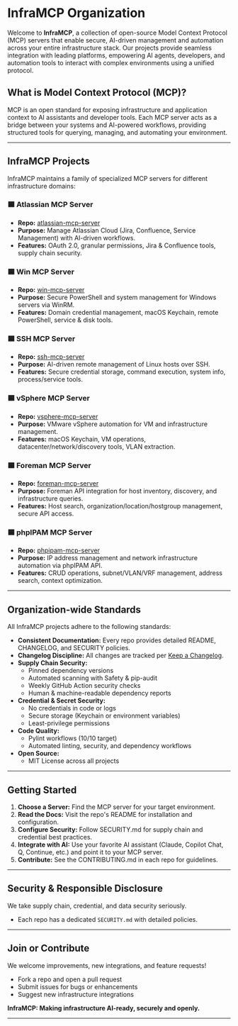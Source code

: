 # InfraMCP Organization

Welcome to **InfraMCP**, a collection of open-source Model Context Protocol (MCP) servers that enable secure, AI-driven management and automation across your entire infrastructure stack. Our projects provide seamless integration with leading platforms, empowering AI agents, developers, and automation tools to interact with complex environments using a unified protocol.

## What is Model Context Protocol (MCP)?

MCP is an open standard for exposing infrastructure and application context to AI assistants and developer tools. Each MCP server acts as a bridge between your systems and AI-powered workflows, providing structured tools for querying, managing, and automating your environment.

---

## InfraMCP Projects

InfraMCP maintains a family of specialized MCP servers for different infrastructure domains:

### 🟦 Atlassian MCP Server
- **Repo:** [atlassian-mcp-server](https://github.com/InfraMCP/atlassian-mcp-server)
- **Purpose:** Manage Atlassian Cloud (Jira, Confluence, Service Management) with AI-driven workflows.
- **Features:** OAuth 2.0, granular permissions, Jira & Confluence tools, supply chain security.

### 🟦 Win MCP Server
- **Repo:** [win-mcp-server](https://github.com/InfraMCP/win-mcp-server)
- **Purpose:** Secure PowerShell and system management for Windows servers via WinRM.
- **Features:** Domain credential management, macOS Keychain, remote PowerShell, service & disk tools.

### 🟦 SSH MCP Server
- **Repo:** [ssh-mcp-server](https://github.com/InfraMCP/ssh-mcp-server)
- **Purpose:** AI-driven remote management of Linux hosts over SSH.
- **Features:** Secure credential storage, command execution, system info, process/service tools.

### 🟦 vSphere MCP Server
- **Repo:** [vsphere-mcp-server](https://github.com/InfraMCP/vsphere-mcp-server)
- **Purpose:** VMware vSphere automation for VM and infrastructure management.
- **Features:** macOS Keychain, VM operations, datacenter/network/discovery tools, VLAN extraction.

### 🟦 Foreman MCP Server
- **Repo:** [foreman-mcp-server](https://github.com/InfraMCP/foreman-mcp-server)
- **Purpose:** Foreman API integration for host inventory, discovery, and infrastructure queries.
- **Features:** Host search, organization/location/hostgroup management, secure API access.

### 🟦 phpIPAM MCP Server
- **Repo:** [phpipam-mcp-server](https://github.com/InfraMCP/phpipam-mcp-server)
- **Purpose:** IP address management and network infrastructure automation via phpIPAM API.
- **Features:** CRUD operations, subnet/VLAN/VRF management, address search, context optimization.

---

## Organization-wide Standards

All InfraMCP projects adhere to the following standards:

- **Consistent Documentation:** Every repo provides detailed README, CHANGELOG, and SECURITY policies.
- **Changelog Discipline:** All changes are tracked per [Keep a Changelog](https://keepachangelog.com/en/1.0.0/).
- **Supply Chain Security:** 
  - Pinned dependency versions
  - Automated scanning with Safety & pip-audit
  - Weekly GitHub Action security checks
  - Human & machine-readable dependency reports
- **Credential & Secret Security:** 
  - No credentials in code or logs
  - Secure storage (Keychain or environment variables)
  - Least-privilege permissions
- **Code Quality:** 
  - Pylint workflows (10/10 target)
  - Automated linting, security, and dependency workflows
- **Open Source:** 
  - MIT License across all projects

---

## Getting Started

1. **Choose a Server:** Find the MCP server for your target environment.
2. **Read the Docs:** Visit the repo's README for installation and configuration.
3. **Configure Security:** Follow SECURITY.md for supply chain and credential best practices.
4. **Integrate with AI:** Use your favorite AI assistant (Claude, Copilot Chat, Q, Continue, etc.) and point it to your MCP server.
5. **Contribute:** See the CONTRIBUTING.md in each repo for guidelines.

---

## Security & Responsible Disclosure

We take supply chain, credential, and data security seriously.
- Each repo has a dedicated `SECURITY.md` with detailed policies.

---

## Join or Contribute

We welcome improvements, new integrations, and feature requests!  
- Fork a repo and open a pull request
- Submit issues for bugs or enhancements
- Suggest new infrastructure integrations

**InfraMCP: Making infrastructure AI-ready, securely and openly.**

---
